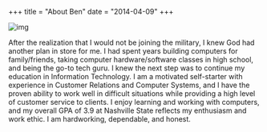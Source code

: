 +++
title = "About Ben"
date = "2014-04-09"
+++

![img](https://scontent.fbna1-1.fna.fbcdn.net/v/t1.0-9/18485938_10203158635563915_8745985782687046095_n.jpg?_nc_cat=107&_nc_sid=174925&_nc_ohc=Yx5E6qnC1fQAX8GcSHq&_nc_ht=scontent.fbna1-1.fna&oh=02287b9615aef556ad532048e06ec6dd&oe=5F37646C)


After the realization that I would not be joining the military, I knew God had another plan in store for me. I had spent years building computers for family/friends, taking computer hardware/software classes in high school, and being the go-to tech guru. I knew the next step was to continue my education in Information Technology. I am a motivated self-starter with experience in Customer Relations and Computer Systems, and I have the proven ability to work well in difficult situations while providing a high level of customer service to clients. I enjoy learning and working with computers, and my overall GPA of 3.9 at Nashville State reflects my enthusiasm and work ethic. I am hardworking, dependable, and honest. 

